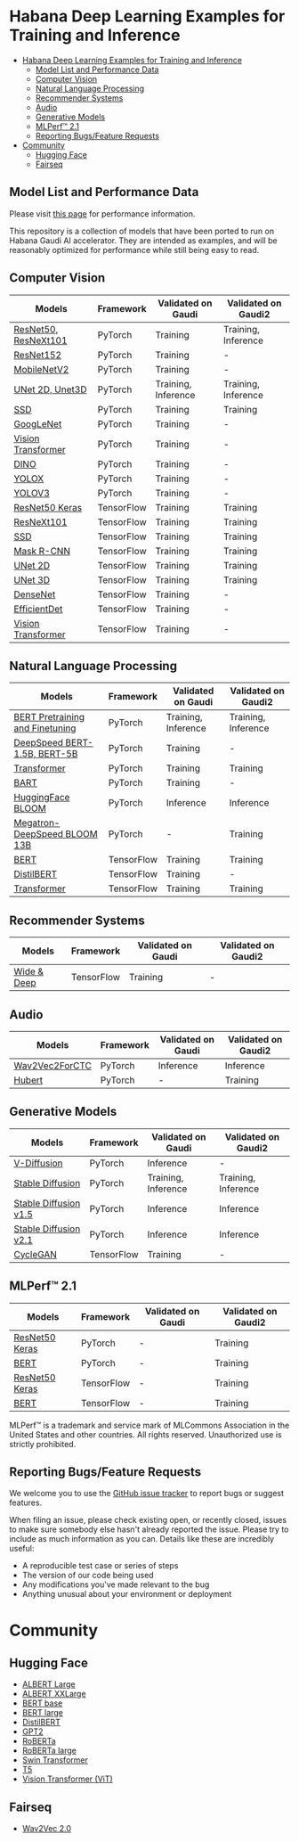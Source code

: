 # Habana Deep Learning Examples for Training and Inference

- [Habana Deep Learning Examples for Training and Inference](#habana-deep-learning-examples-for-training-and-inference)
  - [Model List and Performance Data](#model-list-and-performance-data)
  - [Computer Vision](#computer-vision)
  - [Natural Language Processing](#natural-language-processing)
  - [Recommender Systems](#recommender-systems)
  - [Audio](#audio)
  - [Generative Models](#generative-models)
  - [MLPerf™ 2.1](#mlperf-21)
  - [Reporting Bugs/Feature Requests](#reporting-bugsfeature-requests)
- [Community](#community)
  - [Hugging Face](#hugging-face)
  - [Fairseq](#fairseq)

## Model List and Performance Data

Please visit [this page](https://developer.habana.ai/resources/habana-training-models/#performance) for performance information.

This repository is a collection of models that have been ported to run on Habana Gaudi AI accelerator. They are intended as examples, and will be reasonably optimized for performance while still being easy to read.

## Computer Vision
| Models  | Framework | Validated on Gaudi | Validated on Gaudi2 |
| ------- | --------- | ----- | ------ |
| [ResNet50, ResNeXt101](PyTorch/computer_vision/classification/torchvision) | PyTorch | Training | Training, Inference |
| [ResNet152](PyTorch/computer_vision/classification/torchvision) | PyTorch | Training | - |
| [MobileNetV2](PyTorch/computer_vision/classification/torchvision) | PyTorch | Training | - |
| [UNet 2D, Unet3D](PyTorch/computer_vision/segmentation/Unet)  | PyTorch | Training, Inference | Training, Inference |
| [SSD](PyTorch/computer_vision/detection/mlcommons/SSD/ssd) | PyTorch | Training | Training |
| [GoogLeNet](PyTorch/computer_vision/classification/torchvision) | PyTorch | Training | - |
| [Vision Transformer](PyTorch/computer_vision/classification/ViT) | PyTorch | Training | - |
| [DINO](PyTorch/computer_vision/classification/dino) | PyTorch | Training | - |
| [YOLOX](PyTorch/computer_vision/detection/yolox) | PyTorch | Training | - |
| [YOLOV3](PyTorch/computer_vision/detection/openmmlab_detection) | PyTorch | Training | - |
| [ResNet50 Keras](TensorFlow/computer_vision/Resnets/resnet_keras) | TensorFlow | Training | Training |
| [ResNeXt101](TensorFlow/computer_vision/Resnets/ResNeXt) |TensorFlow | Training | Training |
| [SSD](TensorFlow/computer_vision/SSD_ResNet34) |TensorFlow | Training | Training |
| [Mask R-CNN](TensorFlow/computer_vision/maskrcnn) |TensorFlow | Training | Training |
| [UNet 2D](TensorFlow/computer_vision/Unet2D) | TensorFlow | Training | Training |
| [UNet 3D](TensorFlow/computer_vision/UNet3D) | TensorFlow | Training | Training |
| [DenseNet](TensorFlow/computer_vision/densenet) |TensorFlow | Training | - |
| [EfficientDet](TensorFlow/computer_vision/efficientdet) | TensorFlow | Training | - |
| [Vision Transformer](TensorFlow/computer_vision/VisionTransformer) | TensorFlow | Training | - |


## Natural Language Processing
| Models  | Framework | Validated on Gaudi | Validated on Gaudi2 |
| ------- | --------- | ----- | ------ |
| [BERT Pretraining and Finetuning](PyTorch/nlp/bert) | PyTorch | Training, Inference | Training, Inference |
| [DeepSpeed BERT-1.5B, BERT-5B](PyTorch/nlp/pretraining/deepspeed-bert) | PyTorch | Training | - |
| [Transformer](PyTorch/nlp/nmt/fairseq) | PyTorch | Training | Training |
| [BART](PyTorch/nlp/BART/simpletransformers) | PyTorch | Training | - |
| [HuggingFace BLOOM](PyTorch/nlp/bloom) | PyTorch | Inference | Inference |
| [Megatron-DeepSpeed BLOOM 13B](PyTorch/nlp/DeepSpeedExamples/Megatron-DeepSpeed) | PyTorch | - | Training |
| [BERT](TensorFlow/nlp/bert) | TensorFlow | Training | Training |
| [DistilBERT](TensorFlow/nlp/distilbert) | TensorFlow | Training | - |
| [Transformer](TensorFlow/nlp/transformer) | TensorFlow | Training | Training |

## Recommender Systems
| Models  | Framework | Validated on Gaudi | Validated on Gaudi2 |
| ------- | --------- | ----- | ------ |
| [Wide & Deep](TensorFlow/recommendation/WideAndDeep) | TensorFlow | Training | - |

## Audio
| Models  | Framework | Validated on Gaudi | Validated on Gaudi2 |
| ------- | --------- | ----- | ------ |
| [Wav2Vec2ForCTC](PyTorch/audio/wav2vec2/inference) | PyTorch | Inference | Inference |
| [Hubert](PyTorch/audio/hubert) | PyTorch | - | Training |

## Generative Models
| Models  | Framework | Validated on Gaudi | Validated on Gaudi2 |
| ------- | --------- | ----- | ------ |
| [V-Diffusion](PyTorch/generative_models/v-diffusion) | PyTorch | Inference | - |
| [Stable Diffusion](PyTorch/generative_models/stable-diffusion-training) | PyTorch | Training, Inference | Training, Inference |
| [Stable Diffusion v1.5](PyTorch/generative_models/stable-diffusion-v-1-5) | PyTorch | Inference | Inference |
| [Stable Diffusion v2.1](PyTorch/generative_models/stable-diffusion-v-2-1) | PyTorch | Inference | Inference |
| [CycleGAN](TensorFlow/computer_vision/CycleGAN) | TensorFlow | Training | - |

## MLPerf™ 2.1
| Models  | Framework | Validated on Gaudi | Validated on Gaudi2 |
| ------- | --------- | ----- | ------ |
| [ResNet50 Keras](MLPERF2.1/Habana/benchmarks) | PyTorch | - | Training |
| [BERT](MLPERF2.1/Habana/benchmarks) | PyTorch | - | Training |
| [ResNet50 Keras](MLPERF2.1/Habana/benchmarks) | TensorFlow | - | Training |
| [BERT](MLPERF2.1/Habana/benchmarks) | TensorFlow | - | Training |

MLPerf™ is a trademark and service mark of MLCommons Association in the United States and other countries. All rights reserved. Unauthorized use is strictly prohibited.

## Reporting Bugs/Feature Requests

We welcome you to use the [GitHub issue tracker](https://github.com/HabanaAI/Model-References/issues) to report bugs or suggest features.

When filing an issue, please check existing open, or recently closed, issues to make sure somebody else hasn't already
reported the issue. Please try to include as much information as you can. Details like these are incredibly useful:

* A reproducible test case or series of steps
* The version of our code being used
* Any modifications you've made relevant to the bug
* Anything unusual about your environment or deployment

# Community
## Hugging Face
* [ALBERT Large](https://huggingface.co/Habana/albert-large-v2)
* [ALBERT XXLarge](https://huggingface.co/Habana/albert-xxlarge-v1)
* [BERT base](https://huggingface.co/Habana/bert-base-uncased)
* [BERT large](https://huggingface.co/Habana/bert-large-uncased-whole-word-masking)
* [DistilBERT](https://huggingface.co/Habana/distilbert-base-uncased)
* [GPT2](https://huggingface.co/Habana/gpt2)
* [RoBERTa](https://huggingface.co/Habana/roberta-base)
* [RoBERTa large](https://huggingface.co/Habana/roberta-large)
* [Swin Transformer](https://huggingface.co/Habana/swin)
* [T5](https://huggingface.co/Habana/t5)
* [Vision Transformer (ViT)](https://huggingface.co/Habana/vit)
## Fairseq
* [Wav2Vec 2.0](https://github.com/HabanaAI/fairseq)
